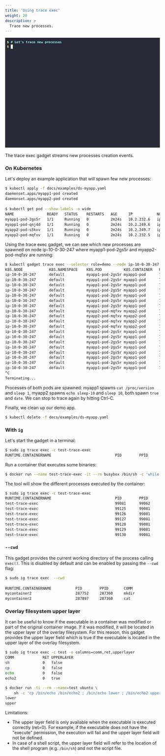 ```yaml
---
title: 'Using trace exec'
weight: 20
description: >
  Trace new processes.
---
```


![Screencast of the trace exec gadget](exec.gif)

The trace exec gadget streams new processes creation events.

### On Kubernetes

Let's deploy an example application that will spawn few new processes:

```bash
$ kubectl apply -f docs/examples/ds-myapp.yaml
daemonset.apps/myapp1-pod created
daemonset.apps/myapp2-pod created

$ kubectl get pod --show-labels -o wide
NAME               READY   STATUS    RESTARTS   AGE     IP           NODE             LABELS
myapp1-pod-2gs5r   1/1     Running   0          2m24s   10.2.232.6   ip-10-0-30-247   myapp=app-one,name=myapp1-pod,role=demo
myapp1-pod-qnj4d   1/1     Running   0          2m24s   10.2.249.6   ip-10-0-44-74    myapp=app-one,name=myapp1-pod,role=demo
myapp2-pod-s5kvv   1/1     Running   0          2m24s   10.2.249.7   ip-10-0-44-74    myapp=app-two,name=myapp2-pod,role=demo
myapp2-pod-mqfxv   1/1     Running   0          2m24s   10.2.232.5   ip-10-0-30-247   myapp=app-two,name=myapp2-pod,role=demo

```

Using the trace exec gadget, we can see which new processes are spawned on node
ip-10-0-30-247 where myapp1-pod-2gs5r and myapp2-pod-mqfxv are running:

```bash
$ kubectl gadget trace exec --selector role=demo --node ip-10-0-30-247
K8S.NODE            K8S.NAMESPACE    K8S.POD          K8S.CONTAINER   PID     PPID    COMM            RET ARGS
ip-10-0-30-247      default          myapp1-pod-2gs5r myapp1-pod      728770  728166  date              0 /bin/date
ip-10-0-30-247      default          myapp1-pod-2gs5r myapp1-pod      728771  728166  cat               0 /bin/cat /proc/version
ip-10-0-30-247      default          myapp1-pod-2gs5r myapp1-pod      728772  728166  sleep             0 /bin/sleep 1
ip-10-0-30-247      default          myapp1-pod-2gs5r myapp1-pod      728802  728166  true              0 /bin/true
ip-10-0-30-247      default          myapp1-pod-2gs5r myapp1-pod      728803  728166  date              0 /bin/date
ip-10-0-30-247      default          myapp1-pod-2gs5r myapp1-pod      728804  728166  cat               0 /bin/cat /proc/version
ip-10-0-30-247      default          myapp1-pod-2gs5r myapp1-pod      728805  728166  sleep             0 /bin/sleep 1
ip-10-0-30-247      default          myapp2-pod-mqfxv myapp2-pod      728832  728052  true              0 /bin/true
ip-10-0-30-247      default          myapp2-pod-mqfxv myapp2-pod      728833  728052  date              0 /bin/date
ip-10-0-30-247      default          myapp2-pod-mqfxv myapp2-pod      728834  728052  echo              0 /bin/echo sleep-10
ip-10-0-30-247      default          myapp2-pod-mqfxv myapp2-pod      728835  728052  sleep             0 /bin/sleep 10
ip-10-0-30-247      default          myapp1-pod-2gs5r myapp1-pod      728836  728166  true              0 /bin/true
ip-10-0-30-247      default          myapp1-pod-2gs5r myapp1-pod      728837  728166  date              0 /bin/date
ip-10-0-30-247      default          myapp1-pod-2gs5r myapp1-pod      728838  728166  cat               0 /bin/cat /proc/version
ip-10-0-30-247      default          myapp1-pod-2gs5r myapp1-pod      728839  728166  sleep             0 /bin/sleep 1
ip-10-0-30-247      default          myapp1-pod-2gs5r myapp1-pod      728880  728166  true              0 /bin/true
ip-10-0-30-247      default          myapp1-pod-2gs5r myapp1-pod      728881  728166  date              0 /bin/date
ip-10-0-30-247      default          myapp1-pod-2gs5r myapp1-pod      728882  728166  cat               0 /bin/cat /proc/version
ip-10-0-30-247      default          myapp1-pod-2gs5r myapp1-pod      728883  728166  sleep             0 /bin/sleep 1
^C
Terminating...
```
Processes of both pods are spawned: myapp1 spawns `cat /proc/version` and `sleep 1`,
myapp2 spawns `echo sleep-10` and `sleep 10`, both spawn `true` and `date`.
We can stop to trace again by hitting Ctrl-C.

Finally, we clean up our demo app.

```bash
$ kubectl delete -f docs/examples/ds-myapp.yaml
```

### With `ig`

Let's start the gadget in a terminal:

```bash
$ sudo ig trace exec -c test-trace-exec
RUNTIME.CONTAINERNAME                             PID        PPID       COMM             RET ARGS
```

Run a container that executes some binaries:

```bash
$ docker run --name test-trace-exec -it --rm busybox /bin/sh -c 'while /bin/true ; do whoami ; sleep 3 ; done'
```

The tool will show the different processes executed by the container:

```bash
$ sudo ig trace exec -c test-trace-exec
RUNTIME.CONTAINERNAME                             PID        PPID       COMM             RET ARGS
test-trace-exec                                   99081      99062      sh               0   /bin/sh -c while /bin/true ; do whoami ; sleep 3 ; done
test-trace-exec                                   99125      99081      true             0   /bin/true
test-trace-exec                                   99126      99081      whoami           0   /bin/whoami
test-trace-exec                                   99127      99081      sleep            0   /bin/sleep 3
test-trace-exec                                   99128      99081      true             0   /bin/true
test-trace-exec                                   99129      99081      whoami           0   /bin/whoami
test-trace-exec                                   99130      99081      sleep            0   /bin/sleep 3
```

### `--cwd`

This gadget provides the current working directory of the process calling `exec()`. This is disabled
by default and can be enabled by passing the `--cwd` flag:

```bash
$ sudo ig trace exec  --cwd

RUNTIME.CONTAINERNAME           PID        PPID       COMM              RET ARGS                                      CWD
mycontainer2                    287752     287360     mkdir             0   /bin/mkdir -p /tmp/bar/foo/               /
mycontainer2                    287897     287360     cat               0   /bin/cat /dev/null                        /tmp/bar/foo
```

### Overlay filesystem upper layer

It can be useful to know if the executable in a container was modified or part
of the original container image. If it was modified, it will be located in the
upper layer of the overlay filesystem. For this reason, this gadget provides
the upper layer field which is true if the executable is located in the upper
layer of the overlay filesystem.

```bash
$ sudo ig trace exec -c test -o columns=comm,ret,upperlayer
COMM             RET UPPERLAYER
sh               0   false
cp               0   false
echo             0   false
echo2            0   true
```

```bash
$ docker run -ti --rm --name=test ubuntu \
    sh -c 'cp /bin/echo /bin/echo2 ; /bin/echo lower ; /bin/echo2 upper'
lower
upper
```

Limitations:
- The upper layer field is only available when the executable is executed
 correctly (ret=0). For example, if the executable does not have the "execute"
 permission, the execution will fail and the upper layer field will not be
 defined.
- In case of a shell script, the upper layer field will refer to the location
 of the shell program (e.g. `/bin/sh`) and not the script file.